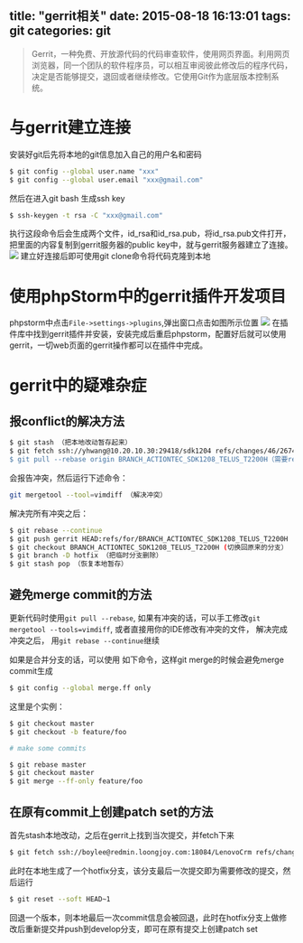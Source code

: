 title: "gerrit相关"
date: 2015-08-18 16:13:01
tags: git
categories: git
---
<!-- toc -->
> Gerrit，一种免费、开放源代码的代码审查软件，使用网页界面。利用网页浏览器，同一个团队的软件程序员，可以相互审阅彼此修改后的程序代码，决定是否能够提交，退回或者继续修改。它使用Git作为底层版本控制系统。

<!--more-->
# 与gerrit建立连接
安装好git后先将本地的git信息加入自己的用户名和密码
```bash
$ git config --global user.name "xxx"
$ git config --global user.email "xxx@gmail.com"

```
然后在进入git bash 生成ssh key
```bash
$ ssh-keygen -t rsa -C "xxx@gmail.com"

```
执行这段命令后会生成两个文件，id_rsa和id_rsa.pub，将id_rsa.pub文件打开，把里面的内容复制到gerrit服务器的public key中，就与gerrit服务器建立了连接。
![](http://7xicmj.com1.z0.glb.clouddn.com/QQ截图20150816002313.png)
建立好连接后即可使用git clone命令将代码克隆到本地

# 使用phpStorm中的gerrit插件开发项目
phpstorm中点击`File->settings->plugins`,弹出窗口点击如图所示位置
![](http://7xicmj.com1.z0.glb.clouddn.com/QQ截图20150818164604.png)
在插件库中找到gerrit插件并安装，安装完成后重启phpstorm，配置好后就可以使用gerrit，一切web页面的gerrit操作都可以在插件中完成。

# gerrit中的疑难杂症
## 报conflict的解决方法
```bash
$ git stash （把本地改动暂存起来）
$ git fetch ssh://yhwang@10.20.10.30:29418/sdk1204 refs/changes/46/26746/2 && git checkout -b hotfix FETCH_HEAD（这条命令可以在gerrit上的页面里找到，不过要增加“-b hotfix"）
$ git pull --rebase origin BRANCH_ACTIONTEC_SDK1208_TELUS_T2200H（需要rebase的分支名）
```
会报告冲突，然后运行下述命令：
```bash
git mergetool --tool=vimdiff （解决冲突）
```
解决完所有冲突之后：
```bash
$ git rebase --continue
$ git push gerrit HEAD:refs/for/BRANCH_ACTIONTEC_SDK1208_TELUS_T2200H （重新提交patch set）
$ git checkout BRANCH_ACTIONTEC_SDK1208_TELUS_T2200H (切换回原来的分支）
$ git branch -D hotfix （把临时分支删除）
$ git stash pop （恢复本地暂存）
```

## 避免merge commit的方法
更新代码时使用`git pull --rebase`, 如果有冲突的话，可以手工修改`git mergetool --tools=vimdiff`, 或者直接用你的IDE修改有冲突的文件， 解决完成冲突之后， 用`git rebase --continue`继续

如果是合并分支的话，可以使用 如下命令，这样git merge的时候会避免merge commit生成
```bash
$ git config --global merge.ff only
```
这里是个实例：
```bash
$ git checkout master
$ git checkout -b feature/foo

# make some commits

$ git rebase master
$ git checkout master
$ git merge --ff-only feature/foo
```

## 在原有commit上创建patch set的方法
首先stash本地改动，之后在gerrit上找到当次提交，并fetch下来
```bash
$ git fetch ssh://boylee@redmin.loongjoy.com:18084/LenovoCrm refs/changes/66/366/2 && git checkout -b hotfix FETCH_HEAD
```
此时在本地生成了一个hotfix分支，该分支最后一次提交即为需要修改的提交，然后运行
```bash
$ git reset --soft HEAD~1
```
回退一个版本，则本地最后一次commit信息会被回退，此时在hotfix分支上做修改后重新提交并push到develop分支，即可在原有提交上创建patch set